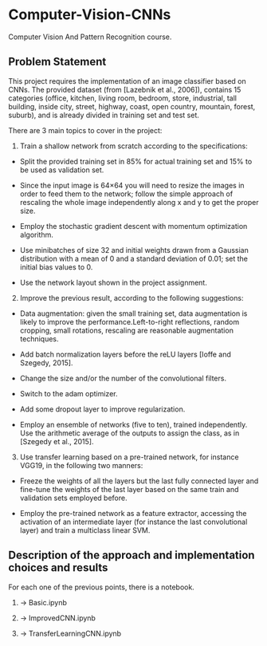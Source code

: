 # Computer-Vision-CNNs

Computer Vision And Pattern Recognition course.

## Problem Statement

This project requires the implementation of an image classifier based on CNNs. The provided dataset (from [Lazebnik et al., 2006]), contains 15 categories (office, kitchen, living room, bedroom, store, industrial, tall building, inside city, street, highway, coast, open country, mountain, forest, suburb), and is already divided in training set and test set.

There are 3 main topics to cover in the project:

1. Train a shallow network from scratch according to the specifications:

- Split the provided training set in 85% for actual training set and 15% to be used as validation set.

- Since the input image is 64×64 you will need to resize the images in order to feed them to the network; follow the simple approach of rescaling the whole image independently along x and y to get the proper size.

- Employ the stochastic gradient descent with momentum optimization algorithm.

- Use minibatches of size 32 and initial weights drawn from a Gaussian distribution with a mean of 0 and a standard deviation of 0.01; set the initial bias values to 0.

- Use the network layout shown in the project assignment.

2. Improve the previous result, according to the following suggestions:

- Data augmentation: given the small training set, data augmentation is likely to improve the performance.Left-to-right reflections, random cropping, small rotations, rescaling are reasonable augmentation techniques.

- Add batch normalization layers before the reLU layers [Ioffe and Szegedy, 2015].

- Change the size and/or the number of the convolutional filters.

- Switch to the adam optimizer.

- Add some dropout layer to improve regularization.

- Employ an ensemble of networks (five to ten), trained independently. Use the arithmetic average of the outputs to assign the class, as in [Szegedy et al., 2015].

3. Use transfer learning based on a pre-trained network, for instance VGG19, in the following two manners:

- Freeze the weights of all the layers but the last fully connected layer and fine-tune the weights of the last layer based on the same train and validation sets employed before.

- Employ the pre-trained network as a feature extractor, accessing the activation of an intermediate layer (for instance the last convolutional layer) and train a multiclass linear SVM.

## Description of the approach and implementation choices and results

For each one of the previous points, there is a notebook.

1. -> Basic.ipynb

2. -> ImprovedCNN.ipynb

3. -> TransferLearningCNN.ipynb
